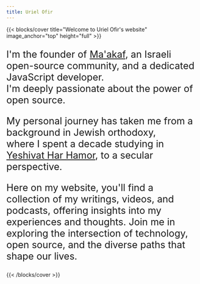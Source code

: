 ```yaml
---
title: Uriel Ofir
---
```


{{< blocks/cover title="Welcome to Uriel Ofir's website" image_anchor="top" height="full" >}}
<div style= "font-size:25px">

I'm the founder of <a target="_blank" href="https://maakaf.netlify.app/">Ma'akaf</a>, an Israeli open-source community, and a dedicated JavaScript developer. <br> I'm deeply passionate about the power of open source.

My personal journey has taken me from a background in Jewish orthodoxy,<br> where I spent a decade studying in <a target="_blank" href="https://en.wikipedia.org/wiki/Har_Hamor">Yeshivat Har Hamor</a>, to a secular perspective.

Here on my website, you'll find a collection of my writings, videos, and podcasts, offering insights into my experiences and thoughts. Join me in exploring the intersection of technology, open source, and the diverse paths that shape our lives.
</div> 

{{< /blocks/cover >}}

